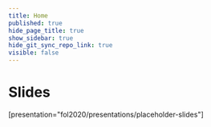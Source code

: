 ```yaml
---
title: Home
published: true
hide_page_title: true
show_sidebar: true
hide_git_sync_repo_link: true
visible: false
---
```


# Slides

[presentation="fol2020/presentations/placeholder-slides"]
